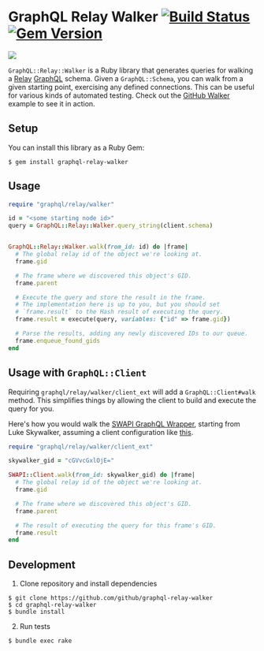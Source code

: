 # GraphQL Relay Walker [![Build Status](https://travis-ci.org/github/graphql-relay-walker.svg?branch=master)](https://travis-ci.org/github/graphql-relay-walker)  [![Gem Version](https://badge.fury.io/rb/graphql-relay-walker.svg)](http://badge.fury.io/rb/graphql-relay-walker)

![](https://cloud.githubusercontent.com/assets/1144197/19287829/9ce479b8-8fc0-11e6-975c-8d686e3e0783.jpg)

`GraphQL::Relay::Walker` is a Ruby library that generates queries for walking a [Relay](https://facebook.github.io/relay/docs/graphql-relay-specification.html#content) [GraphQL](http://graphql.org/) schema. Given a `GraphQL::Schema`, you can walk from a given starting point, exercising any defined connections. This can be useful for various kinds of automated testing. Check out the [GitHub Walker](./examples/github_walker) example to see it in action.

## Setup

You can install this library as a Ruby Gem:

```
$ gem install graphql-relay-walker
```

## Usage

```ruby
require "graphql/relay/walker"

id = "<some starting node id>"
query = GraphQL::Relay::Walker.query_string(client.schema)


GraphQL::Relay::Walker.walk(from_id: id) do |frame|
  # The global relay id of the object we're looking at.
  frame.gid

  # The frame where we discovered this object's GID.
  frame.parent

  # Execute the query and store the result in the frame.
  # The implementation here is up to you, but you should set
  # `frame.result` to the Hash result of executing the query.
  frame.result = execute(query, variables: {"id" => frame.gid})

  # Parse the results, adding any newly discovered IDs to our queue.
  frame.enqueue_found_gids
end
```

## Usage with `GraphQL::Client`

Requiring `graphql/relay/walker/client_ext` will add a `GraphQL::Client#walk` method. This simplifies things by allowing the client to build and execute the query for you.

Here's how you would walk the [SWAPI GraphQL Wrapper](https://github.com/graphql/swapi-graphql), starting from Luke Skywalker, assuming a client configuration like [this](https://github.com/github/graphql-client/blob/2761908e735e6d34bf6056d26e97de54d384aa14/README.md#configuration).

```ruby
require "graphql/relay/walker/client_ext"

skywalker_gid = "cGVvcGxlOjE="

SWAPI::Client.walk(from_id: skywalker_gid) do |frame|
  # The global relay id of the object we're looking at.
  frame.gid

  # The frame where we discovered this object's GID.
  frame.parent

  # The result of executing the query for this frame's GID.
  frame.result
end
```

## Development

1. Clone repository and install dependencies

  ```
  $ git clone https://github.com/github/graphql-relay-walker
  $ cd graphql-relay-walker
  $ bundle install
  ```

2. Run tests

  ```
  $ bundle exec rake
  ```
